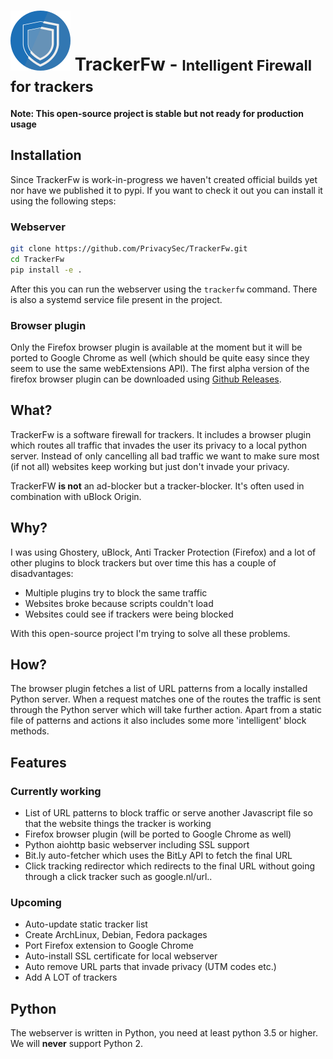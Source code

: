 # ![Logo](extensions/firefox/icons/TrackerFW-48.svg) TrackerFw - <small>Intelligent Firewall for trackers</small>

**Note: This open-source project is stable but not ready for production usage**

## Installation
Since TrackerFw is work-in-progress we haven't created official builds yet nor have we published it to pypi.
If you want to check it out you can install it using the following steps:

### Webserver
```bash
git clone https://github.com/PrivacySec/TrackerFw.git
cd TrackerFw
pip install -e .
```

After this you can run the webserver using the `trackerfw` command.
There is also a systemd service file present in the project.

### Browser plugin
Only the Firefox browser plugin is available at the moment but it will be ported to Google Chrome as well (which should be quite easy since they seem to use the same webExtensions API).
The first alpha version of the firefox browser plugin can be downloaded using [Github Releases](https://github.com/PrivacySec/TrackerFw/releases/).

## What?
TrackerFw is a software firewall for trackers. It includes a browser plugin which routes all traffic that invades the user its privacy to a local python server. Instead of only cancelling all bad traffic we want to make sure most (if not all) websites keep working but just don't invade your privacy.

TrackerFW **is not** an ad-blocker but a tracker-blocker. It's often used in combination with uBlock Origin.

## Why?
I was using Ghostery, uBlock, Anti Tracker Protection (Firefox) and a lot of other plugins to block trackers but over time this has a couple of disadvantages:

- Multiple plugins try to block the same traffic
- Websites broke because scripts couldn't load
- Websites could see if trackers were being blocked

With this open-source project I'm trying to solve all these problems.

## How?
The browser plugin fetches a list of URL patterns from a locally installed Python server. When a request matches one of the routes the traffic is sent through the Python server which will take further action. Apart from a static file of patterns and actions it also includes some more 'intelligent' block methods.

## Features
### Currently working
- List of URL patterns to block traffic or serve another Javascript file so that the website things the tracker is working
- Firefox browser plugin (will be ported to Google Chrome as well)
- Python aiohttp basic webserver including SSL support
- Bit.ly auto-fetcher which uses the BitLy API to fetch the final URL
- Click tracking redirector which redirects to the final URL without going through a click tracker such as google.nl/url..

### Upcoming
- Auto-update static tracker list
- Create ArchLinux, Debian, Fedora packages
- Port Firefox extension to Google Chrome
- Auto-install SSL certificate for local webserver
- Auto remove URL parts that invade privacy (UTM codes etc.)
- Add A LOT of trackers

## Python
The webserver is written in Python, you need at least python 3.5 or higher.
We will **never** support Python 2.